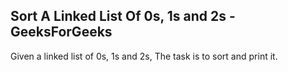 ## Sort A Linked List Of 0s, 1s and 2s - GeeksForGeeks

Given a linked list of 0s, 1s and 2s, The task is to sort and print it.